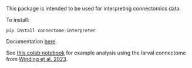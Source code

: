 This package is intended to be used for interpreting connectomics data. 

To install: 
```
pip install connectome-interpreter
```

Documentation [here](https://connectome-interpreter.readthedocs.io/en/latest/). 

See [this colab notebook](https://colab.research.google.com/drive/1VIMNFBp7dCgN5XOQ9vvzPaqb80BGPZx4?usp=sharing) for example analysis using the larval connectome from [Winding et al. 2023](https://www.science.org/doi/10.1126/science.add9330). 
